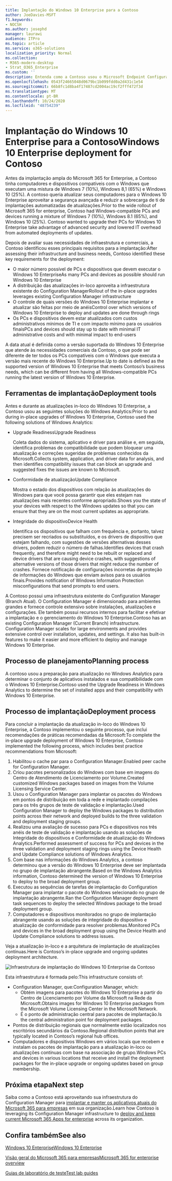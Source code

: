 ```yaml
---
title: Implantação do Windows 10 Enterprise para a Contoso
author: JoeDavies-MSFT
f1.keywords:
- NOCSH
ms.author: josephd
manager: laurawi
audience: ITPro
ms.topic: article
ms.service: o365-solutions
localization_priority: Normal
ms.collection:
- M365-modern-desktop
- Strat_O365_Enterprise
ms.custom: ''
description: Entenda como a Contoso usou o Microsoft Endpoint Configuration Manager para implantar atualizações in-loco para o Windows 10 Enterprise.
ms.openlocfilehash: 0543f24665048d0679bc1b099fdd0a2d431c1e54
ms.sourcegitcommit: 66b8fc1d8ba4f17487cd2004ac19cf2fff472f3d
ms.translationtype: MT
ms.contentlocale: pt-BR
ms.lasthandoff: 10/24/2020
ms.locfileid: "48754239"
---
```

# <a name="windows-10-enterprise-deployment-for-contoso"></a><span data-ttu-id="da0a5-103">Implantação do Windows 10 Enterprise para a Contoso</span><span class="sxs-lookup"><span data-stu-id="da0a5-103">Windows 10 Enterprise deployment for Contoso</span></span>

<span data-ttu-id="da0a5-p101">Antes da implantação ampla do Microsoft 365 for Enterprise, a Contoso tinha computadores e dispositivos compatíveis com o Windows que executam uma mistura de Windows 7 (10%), Windows 8,1 (65%) e Windows 10 (25%). A contoso queria atualizar seus computadores para o Windows 10 Enterprise aproveitar a segurança avançada e reduzir a sobrecarga de ti de implantações automatizadas de atualizações.</span><span class="sxs-lookup"><span data-stu-id="da0a5-p101">Prior to the wide rollout of Microsoft 365 for enterprise, Contoso had Windows-compatible PCs and devices running a mixture of Windows 7 (10%), Windows 8.1 (65%), and Windows 10 (25%). Contoso wanted to upgrade their PCs for Windows 10 Enterprise take advantage of advanced security and lowered IT overhead from automated deployments of updates.</span></span> 

<span data-ttu-id="da0a5-106">Depois de avaliar suas necessidades de infraestrutura e comerciais, a Contoso identificou esses principais requisitos para a implantação:</span><span class="sxs-lookup"><span data-stu-id="da0a5-106">After assessing their infrastructure and business needs, Contoso identified these key requirements for the deployment:</span></span>

- <span data-ttu-id="da0a5-107">O maior número possível de PCs e dispositivos que devem executar o Windows 10 Enterprise</span><span class="sxs-lookup"><span data-stu-id="da0a5-107">As many PCs and devices as possible should run Windows 10 Enterprise</span></span>
- <span data-ttu-id="da0a5-108">A distribuição das atualizações in-loco aproveita a infraestrutura existente do Configuration Manager</span><span class="sxs-lookup"><span data-stu-id="da0a5-108">Rollout of the in-place upgrades leverages existing Configuration Manager infrastructure</span></span>
- <span data-ttu-id="da0a5-109">O controle de quais versões do Windows 10 Enterprise implantar e atualizar são feitas por meio de anéis</span><span class="sxs-lookup"><span data-stu-id="da0a5-109">Control over which versions of Windows 10 Enterprise to deploy and updates are done through rings</span></span>
- <span data-ttu-id="da0a5-110">Os PCs e dispositivos devem estar atualizados com custos administrativos mínimos de TI e com impacto mínimo para os usuários finais</span><span class="sxs-lookup"><span data-stu-id="da0a5-110">PCs and devices should stay up to date with minimal IT administrative costs and with minimal impact to end-users</span></span>

<span data-ttu-id="da0a5-111">A data atual é definida como a versão suportada do Windows 10 Enterprise que atende às necessidades comerciais da Contoso, o que pode ser diferente de ter todos os PCs compatíveis com o Windows que executa a versão mais recente do Windows 10 Enterprise.</span><span class="sxs-lookup"><span data-stu-id="da0a5-111">Up to date is defined as the supported version of Windows 10 Enterprise that meets Contoso’s business needs, which can be different from having all Windows-compatible PCs running the latest version of Windows 10 Enterprise.</span></span>

## <a name="deployment-tools"></a><span data-ttu-id="da0a5-112">Ferramentas de implantação</span><span class="sxs-lookup"><span data-stu-id="da0a5-112">Deployment tools</span></span>

<span data-ttu-id="da0a5-113">Antes e durante as atualizações in-loco do Windows 10 Enterprise, a Contoso usou as seguintes soluções do Windows Analytics:</span><span class="sxs-lookup"><span data-stu-id="da0a5-113">Prior to and during in-place upgrades of Windows 10 Enterprise, Contoso used the following solutions of Windows Analytics:</span></span>

- <span data-ttu-id="da0a5-114">Upgrade Readiness</span><span class="sxs-lookup"><span data-stu-id="da0a5-114">Upgrade Readiness</span></span>  

  <span data-ttu-id="da0a5-115">Coleta dados do sistema, aplicativo e driver para análise e, em seguida, identifica problemas de compatibilidade que podem bloquear uma atualização e correções sugeridas de problemas conhecidos da Microsoft.</span><span class="sxs-lookup"><span data-stu-id="da0a5-115">Collects system, application, and driver data for analysis, and then identifies compatibility issues that can block an upgrade and suggested fixes the issues are known to Microsoft.</span></span>

- <span data-ttu-id="da0a5-116">Conformidade de atualização</span><span class="sxs-lookup"><span data-stu-id="da0a5-116">Update Compliance</span></span>  

  <span data-ttu-id="da0a5-117">Mostra o estado dos dispositivos com relação às atualizações do Windows para que você possa garantir que eles estejam nas atualizações mais recentes conforme apropriado.</span><span class="sxs-lookup"><span data-stu-id="da0a5-117">Shows you the state of your devices with respect to the Windows updates so that you can ensure that they are on the most current updates as appropriate.</span></span>

- <span data-ttu-id="da0a5-118">Integridade do dispositivo</span><span class="sxs-lookup"><span data-stu-id="da0a5-118">Device Health</span></span>  

  <span data-ttu-id="da0a5-119">Identifica os dispositivos que falham com frequência e, portanto, talvez precisem ser recriados ou substituídos, e os drivers de dispositivo que estejam falhando, com sugestões de versões alternativas desses drivers, podem reduzir o número de falhas.</span><span class="sxs-lookup"><span data-stu-id="da0a5-119">Identifies devices that crash frequently, and therefore might need to be rebuilt or replaced and device drivers that are causing device crashes, with suggestions of alternative versions of those drivers that might reduce the number of crashes.</span></span> <span data-ttu-id="da0a5-120">Fornece notificação de configurações incorretas de proteção de informações do Windows que enviam avisos para os usuários finais.</span><span class="sxs-lookup"><span data-stu-id="da0a5-120">Provides notification of Windows Information Protection misconfigurations that send prompts to end users.</span></span>
 
<span data-ttu-id="da0a5-p103">A Contoso possui uma infraestrutura existente do Configuration Manager (Branch Atual). O Configuration Manager é dimensionado para ambientes grandes e fornece controle extensivo sobre instalações, atualizações e configurações. Ele também possui recursos internos para facilitar e efetivar a implantação e o gerenciamento do Windows 10 Enterprise.</span><span class="sxs-lookup"><span data-stu-id="da0a5-p103">Contoso has an existing Configuration Manager (Current Branch) infrastructure. Configuration Manager scales for large environments and provides extensive control over installation, updates, and settings. It also has built-in features to make it easier and more efficient to deploy and manage Windows 10 Enterprise.</span></span>

## <a name="planning-process"></a><span data-ttu-id="da0a5-124">Processo de planejamento</span><span class="sxs-lookup"><span data-stu-id="da0a5-124">Planning process</span></span>

<span data-ttu-id="da0a5-125">A contoso usou a preparação para atualização no Windows Analytics para determinar o conjunto de aplicativos instalados e sua compatibilidade com o Windows 10 Enterprise.</span><span class="sxs-lookup"><span data-stu-id="da0a5-125">Contoso used the Upgrade Readiness in Windows Analytics to determine the set of installed apps and their compatibility with Windows 10 Enterprise.</span></span>

## <a name="deployment-process"></a><span data-ttu-id="da0a5-126">Processo de implantação</span><span class="sxs-lookup"><span data-stu-id="da0a5-126">Deployment process</span></span>

<span data-ttu-id="da0a5-127">Para concluir a implantação da atualização in-loco do Windows 10 Enterprise, a Contoso implementou o seguinte processo, que inclui recomendações de práticas recomendadas da Microsoft:</span><span class="sxs-lookup"><span data-stu-id="da0a5-127">To complete the in-place upgrade deployment of Windows 10 Enterprise, Contoso implemented the following process, which includes best practice recommendations from Microsoft:</span></span>

1. <span data-ttu-id="da0a5-128">Habilitou o cache par para o Configuration Manager.</span><span class="sxs-lookup"><span data-stu-id="da0a5-128">Enabled peer cache for Configuration Manager.</span></span>
2. <span data-ttu-id="da0a5-129">Criou pacotes personalizados do Windows com base em imagens do Centro de Atendimento de Licenciamento por Volume.</span><span class="sxs-lookup"><span data-stu-id="da0a5-129">Created customized Windows packages based on images from the Volume Licensing Service Center.</span></span>
3. <span data-ttu-id="da0a5-130">Usou o Configuration Manager para implantar os pacotes do Windows em pontos de distribuição em toda a rede e implantado compilações para os três grupos de teste de validação e implantação.</span><span class="sxs-lookup"><span data-stu-id="da0a5-130">Used Configuration Manager to deploy the Windows packages to distribution points across their network and deployed builds to the three validation and deployment staging groups.</span></span>
4. <span data-ttu-id="da0a5-131">Realizou uma avaliação de sucesso para PCs e dispositivos nos três anéis de teste de validação e implantação usando as soluções de Integridade do dispositivos e Conformidade de atualização do Windows Analytics.</span><span class="sxs-lookup"><span data-stu-id="da0a5-131">Performed assessment of success for PCs and devices in the three validation and deployment staging rings using the Device Health and Update Compliance solutions of Windows Analytics.</span></span>
5. <span data-ttu-id="da0a5-132">Com base nas informações do Windows Analytics, a contoso determinou que a versão do Windows 10 Enterprise deve ser implantada no grupo de implantação abrangente.</span><span class="sxs-lookup"><span data-stu-id="da0a5-132">Based on the Windows Analytics information, Contoso determined the version of Windows 10 Enterprise to deploy to the broad deployment group.</span></span>
6. <span data-ttu-id="da0a5-133">Executou as sequências de tarefas de implantação do Configuration Manager para implantar o pacote do Windows selecionado no grupo de implantação abrangente.</span><span class="sxs-lookup"><span data-stu-id="da0a5-133">Ran the Configuration Manager deployment task sequences to deploy the selected Windows package to the broad deployment group.</span></span>
7. <span data-ttu-id="da0a5-134">Computadores e dispositivos monitorados no grupo de implantação abrangente usando as soluções de integridade do dispositivo e atualização de conformidade para resolver problemas.</span><span class="sxs-lookup"><span data-stu-id="da0a5-134">Monitored PCs and devices in the broad deployment group using the Device Health and Update Compliance solutions to address issues.</span></span>

<span data-ttu-id="da0a5-135">Veja a atualização in-loco e a arquitetura de implantação de atualizações contínuas.</span><span class="sxs-lookup"><span data-stu-id="da0a5-135">Here is Contoso’s in-place upgrade and ongoing updates deployment architecture.</span></span>

![Infraestrutura de implantação do Windows 10 Enterprise da Contoso](../media/contoso-win10/contoso-win10-fig1.png)

<span data-ttu-id="da0a5-137">Esta infraestrutura é formada pelo:</span><span class="sxs-lookup"><span data-stu-id="da0a5-137">This infrastructure consists of:</span></span>

- <span data-ttu-id="da0a5-138">Configuration Manager, que:</span><span class="sxs-lookup"><span data-stu-id="da0a5-138">Configuration Manager, which:</span></span>
  - <span data-ttu-id="da0a5-139">Obtém imagens para pacotes do Windows 10 Enterprise a partir do Centro de Licenciamento por Volume da Microsoft na Rede da Microsoft.</span><span class="sxs-lookup"><span data-stu-id="da0a5-139">Obtains images for Windows 10 Enterprise packages from the Microsoft Volume Licensing Center in the Microsoft Network.</span></span>
  - <span data-ttu-id="da0a5-140">É o ponto de administração central para pacotes de implantação.</span><span class="sxs-lookup"><span data-stu-id="da0a5-140">Is the central administration point for deployment packages.</span></span>
- <span data-ttu-id="da0a5-141">Pontos de distribuição regionais que normalmente estão localizados nos escritórios secundários da Contoso.</span><span class="sxs-lookup"><span data-stu-id="da0a5-141">Regional distribution points that are typically located in Contoso’s regional hub offices.</span></span>
- <span data-ttu-id="da0a5-142">Computadores e dispositivos Windows em vários locais que recebem e instalam os pacotes de implantação para a atualização in-loco ou atualizações contínuas com base na associação de grupo.</span><span class="sxs-lookup"><span data-stu-id="da0a5-142">Windows PCs and devices in various locations that receive and install the deployment packages for the in-place upgrade or ongoing updates based on group membership.</span></span>

## <a name="next-step"></a><span data-ttu-id="da0a5-143">Próxima etapa</span><span class="sxs-lookup"><span data-stu-id="da0a5-143">Next step</span></span>

<span data-ttu-id="da0a5-144">Saiba como a Contoso está aproveitando sua infraestrutura do Configuration Manager para [implantar e manter os aplicativos atuais do Microsoft 365 para empresas](contoso-o365pp.md) em sua organização.</span><span class="sxs-lookup"><span data-stu-id="da0a5-144">Learn how Contoso is leveraging its Configuration Manager infrastructure to [deploy and keep current Microsoft 365 Apps for enterprise](contoso-o365pp.md) across its organization.</span></span> 

## <a name="see-also"></a><span data-ttu-id="da0a5-145">Confira também</span><span class="sxs-lookup"><span data-stu-id="da0a5-145">See also</span></span>

[<span data-ttu-id="da0a5-146">Windows 10 Enterprise</span><span class="sxs-lookup"><span data-stu-id="da0a5-146">Windows 10 Enterprise</span></span>](https://docs.microsoft.com/windows/deployment/)

[<span data-ttu-id="da0a5-147">Visão geral do Microsoft 365 para empresas</span><span class="sxs-lookup"><span data-stu-id="da0a5-147">Microsoft 365 for enterprise overview</span></span>](microsoft-365-overview.md)

[<span data-ttu-id="da0a5-148">Guias de laboratório de teste</span><span class="sxs-lookup"><span data-stu-id="da0a5-148">Test lab guides</span></span>](m365-enterprise-test-lab-guides.md)
